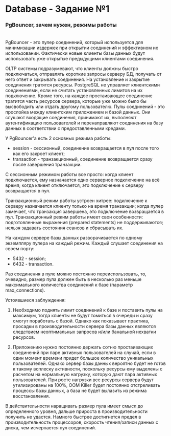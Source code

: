 # Database - Задание №1

### PgBouncer, зачем нужен, режимы работы<br/><br/>

PgBouncer - это пулер соединений, который используется для минимизации издержек 
при открытии соединений и эффективном их использовании. Фактически новые клиенты 
базы данных будут использовать уже открытые предыдущими клиентами соединения.

OLTP системы подразумевают, что клиенты должны быстро подключаться, 
отправлять короткие запросы серверу БД, получать от него ответ и закрывать соединения.
На установление и закрытие соединения тратятся ресурсы. PostgreSQL не управляет 
клиентскими соединениями, если не считать установленных лимитов на их подключение. 
Кроме того, на каждое простаивающее соединение тратится часть ресурсов сервера, 
которые уже можно было бы высвободить или отдать другому пользователю. 
Пулы соединений - это прослойка между клиентским приложением и базой данных. 
Они слушают входящие соединения, принимают их, выполняют аутентификацию пользователей
и перенаправляют соединения на базу данных в соответствии с предоставленными кредами.

У PgBouncer'а есть 2 основных режима работы:

* session - сессионный, соединение возвращается в пул после того как его закроет клиент;
* transaction - транзакционный, соединение возвращается сразу после завершения транзакции.

С сессионным режимом работы все просто: когда клиент подключается, ему назначается 
одно серверное подключение на всё время; когда клиент отключается, это подключение 
к серверу возвращается в пул.

Транзакционный режим работы устроен хитрее: подключение к серверу назначается клиенту
только на время транзакции; когда пулер замечает, что транзакция завершена, 
это подключение возвращается в пул. Транзакционный режим работы имеет свои особенности:
подготовленные выражения (prepared statements) не поддерживаются; 
нельзя задавать состояния сеансов и сбрасывать их.

На каждом сервере базы данных разворачивается по одному экземпляру пулера на каждый 
режим. Каждый слушает соединения на своем порту:

* 5432 - session;
* 6432 - transaction.

Раз соединения в пуле можно постоянно переиспользовать, то, очевидно, размер пула 
должен быть в несколько раз меньше максимального количества соединений к базе 
(параметр max_connections). 

Устоявшиеся заблуждения:

1. Необходимо поднять лимит соединений к базе и поставить пулы на максимум, 
тогда клиенты не будут томиться в очереди и сразу смогут поработать с базой. 
Однако как показывает практика, просадки в производительности сервера базы данных 
являются следствием неоптимальных запросов и/или банальной нехватки ресурсов.

2. Приложению нужно постоянно держать сотню простаивающих соединений при паре 
активных пользователей на случай, если в один момент времени придет большое 
количество уникальных пользователей. Однако сервер базы данных вероятно будет не готов
к такому всплеску активности, поскольку ресурсы ему выделены с расчетом на нормальную
нагрузку, которую дают пара активных пользователей. При росте нагрузки все ресурсы 
сервера будут утилизированы на 100%, OOM Killer будет постоянно отстреливать 
процессы базы данных, а база не будет вылазить из режима восстановления.

В действительности наращивать размер пула имеет смысл до определенного уровня, 
дальше прироста в производительности получить не удастся. Намного быстрее 
достигнется предел в производительность процессоров, скорость чтения/записи данных с 
диска, чем исчерпается пул соединений.
